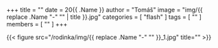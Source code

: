 +++
title = ""
date = 20{{ .Name }}
author = "Tomáš"
image = "img/{{ replace .Name "-" "" | title }}.jpg"
categories = [ "flash" ]
tags = [ "" ]
members = [ "" ]
+++

<!--more-->

{{< figure src="/rodinka/img/{{ replace .Name "-" "" }}_1.jpg" title="" >}}
